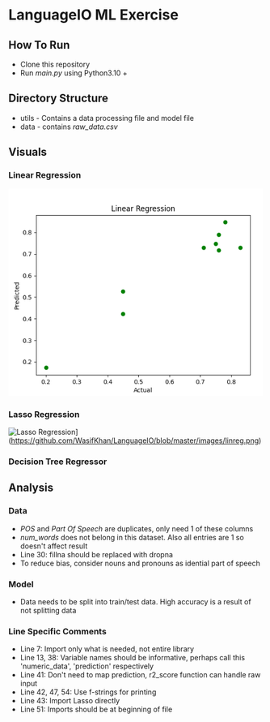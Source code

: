 # LanguageIO ML Exercise

## How To Run
* Clone this repository
* Run *main.py* using Python3.10 +

## Directory Structure
* utils - Contains a data processing file and model file
* data - contains *raw_data.csv*

## Visuals
### Linear Regression
![Linear Regression](https://github.com/WasifKhan/LanguageIO/blob/master/images/linreg.png)
### Lasso Regression
![Lasso Regression](http://url/to/img.png)](https://github.com/WasifKhan/LanguageIO/blob/master/images/linreg.png)
### Decision Tree Regressor

## Analysis
### Data
* *POS* and *Part Of Speech* are duplicates, only need 1 of these columns 
* *num_words* does not belong in this dataset. Also all entries are 1 so doesn't affect result
* Line 30: fillna should be replaced with dropna
* To reduce bias, consider nouns and pronouns as idential part of speech

### Model
* Data needs to be split into train/test data. High accuracy is a result of not splitting data

### Line Specific Comments
* Line 7: Import only what is needed, not entire library
* Line 13, 38: Variable names should be informative, perhaps call this 'numeric_data', 'prediction' respectively
* Line 41: Don't need to map prediction, r2_score function can handle raw input
* Line 42, 47, 54: Use f-strings for printing
* Line 43: Import Lasso directly
* Line 51: Imports should be at beginning of file 

